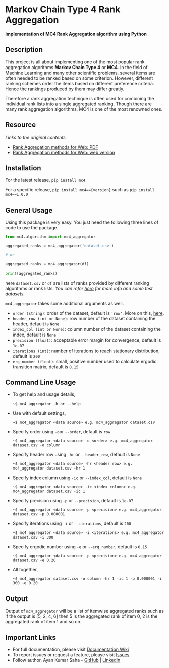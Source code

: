 # Markov Chain Type 4 Rank Aggregation
**implementation of MC4 Rank Aggregation algorithm using Python**

## Description

This project is all about implementing one of the most popular rank aggregation algorithms **Markov Chain Type 4** or **MC4**. In the field of Machine Learning and many other scientific problems, several items are often needed to be ranked based on some criterion. However, different ranking schemes order the items based on different preference criteria. Hence the rankings produced by them may differ greatly.

Therefore a rank aggregation technique is often used for combining the individual rank lists into a single aggregated ranking. Though there are many rank aggregation algorithms, MC4 is one of the most renowned ones.

## Resource

*Links to the original contents*

* [Rank Aggregation methods for Web: PDF](https://dl.acm.org/doi/pdf/10.1145/371920.372165)
* [Rank Aggregation methods for Web: web version](http://www10.org/cdrom/papers/577/)


## Installation

For the latest release, `pip install mc4`

For a specific release, `pip install mc4=={version}` such as `pip install mc4==1.0.0`

## General Usage

Using this package is very easy. You just need the following three lines of code to use the package.

```python
from mc4.algorithm import mc4_aggregator

aggregated_ranks = mc4_aggregator('dataset.csv') 

# or 

aggregated_ranks = mc4_aggregator(df) 

print(aggregated_ranks)
```
here `dataset.csv` or `df` are lists of ranks provided by different ranking algorithms or rank lists. *You can refer [here](https://github.com/kalyaniuniversity/MC4/blob/master/test_datasets/datasets.md) for more info and some test datasets.*

`mc4_aggregator` takes some additional arguments as well.

* `order (string)`: order of the dataset, default is `'row'`. More on this, [here](https://github.com/kalyaniuniversity/MC4/blob/master/test_datasets/datasets.md).
* `header_row (int or None)`: row number of the dataset containing the header, default is `None`
* `index_col (int or None)`: column number of the dataset containing the index, default is `None`
* `precision (float)`: acceptable error margin for convergence, default is `1e-07`
* `iterations (int)`: number of iterations to reach stationary distribution, default is `200`
* `erg_number (float)`: small, positive number used to calculate ergodic transition matrix, default is `0.15`

## Command Line Usage

* To get help and usage details,
    ```shell
    ~$ mc4_aggregator -h or --help
    ```

* Use with default settings,
    ```shell
    ~$ mc4_aggregator <data source> e.g. mc4_aggregator dataset.csv
    ```

* Specify order using `-o`or `--order`, default is `row`
    ```shell
    ~$ mc4_aggregator <data source> -o <order> e.g. mc4_aggregator dataset.csv -o column
    ```

* Specify header row using `-hr` or `--header_row`, default is `None`
    ```shell
    ~$ mc4_aggregator <data source> -hr <header row> e.g. mc4_aggregator dataset.csv -hr 1
    ```

* Specify index column using `-ic` or `--index_col`, default is `None`
    ```shell
    ~$ mc4_aggregator <data source> -ic <index column> e.g. mc4_aggregator dataset.csv -ic 1
    ```

* Specify precision using `-p` or `--precision`, default is `1e-07`
    ```shell
    ~$ mc4_aggregator <data source> -p <precision> e.g. mc4_aggregator dataset.csv -p 0.000001
    ```

* Specify iterations using `-i` or `--iterations`, default is `200`
    ```shell
    ~$ mc4_aggregator <data source> -i <iterations> e.g. mc4_aggregator dataset.csv -i 300
    ```

* Specify ergodic number using `-e` or `--erg_number`, default is `0.15`
    ```shell
    ~$ mc4_aggregator <data source> -p <precision> e.g. mc4_aggregator dataset.csv -e 0.20
    ```

* All together,
    ```shell
    ~$ mc4_aggregator dataset.csv -o column -hr 1 -ic 1 -p 0.000001 -i 300 -e 0.20
    ```

## Output

Output of `mc4_aggregator` will be a list of itemwise aggregated ranks such as if the output is [5, 2, 4, 6] then 5 is the aggregated rank of item 0, 2 is the aggregated rank of item 1 and so on.

## Important Links
* For full documentation, please visit [Documentation Wiki](https://github.com/kalyaniuniversity/MC4/wiki)
* To report issues or request a feature, please visit [Issues](https://github.com/kalyaniuniversity/MC4/issues)
* Follow author, Ayan Kumar Saha - [GitHub](https://github.com/Ayan-Kumar-Saha) | [LinkedIn](https://www.linkedin.com/in/ayankumarsaha/)
